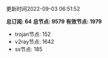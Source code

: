 更新时间2022-09-03 06:51:52

**总订阅: 64**
**总节点: 9579**
**有效节点: 1979**
- trojan节点: 152
- v2ray节点: 1642
- ss节点: 185
